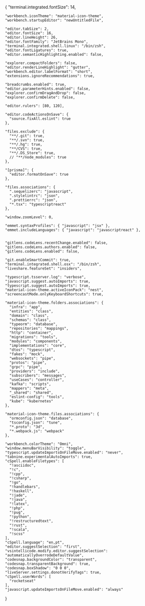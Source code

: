 {
    "terminal.integrated.fontSize": 14,
  
    "workbench.iconTheme": "material-icon-theme",
    "workbench.startupEditor": "newUntitledFile",
  
    "editor.tabSize": 2,
    "editor.fontSize": 16,
    "editor.lineHeight": 26,
    "editor.fontFamily": "JetBrains Mono",
    "terminal.integrated.shell.linux": "/bin/zsh",
    "editor.fontLigatures": true,
    "editor.semanticHighlighting.enabled": false,
  
    "explorer.compactFolders": false,
    "editor.renderLineHighlight": "gutter",
    "workbench.editor.labelFormat": "short",
    "extensions.ignoreRecommendations": true,
  
    "breadcrumbs.enabled": true,
    "editor.parameterHints.enabled": false,
    "explorer.confirmDragAndDrop": false,
    "explorer.confirmDelete": false,
    
    "editor.rulers": [80, 120],
    
    "editor.codeActionsOnSave": {
      "source.fixAll.eslint": true
    },

    "files.exclude": {
      "**/.git": true,
      "**/.svn": true,
      "**/.hg": true,
      "**/CVS": true,
      "**/.DS_Store": true,
      // "**/node_modules": true
    },

    "[prisma]": {
      "editor.formatOnSave": true
    },
  
    "files.associations": {
      ".sequelizerc": "javascript",
      ".stylelintrc": "json",
      ".prettierrc": "json",
      "*.tsx": "typescriptreact"
    },
  
    "window.zoomLevel": 0,
  
    "emmet.syntaxProfiles": { "javascript": "jsx" },
    "emmet.includeLanguages": { "javascript": "javascriptreact" },
  
    
    "gitlens.codeLens.recentChange.enabled": false,
    "gitlens.codeLens.authors.enabled": false,
    "gitlens.codeLens.enabled": false,
  
    "git.enableSmartCommit": true,
    "terminal.integrated.shell.osx": "/bin/zsh",
    "liveshare.featureSet": "insiders", 

    "typescript.tsserver.log": "verbose",
    "javascript.suggest.autoImports": true,
    "typescript.suggest.autoImports": true,
    "material-icon-theme.activeIconPack": "nest",
    "screencastMode.onlyKeyboardShortcuts": true,

    "material-icon-theme.folders.associations": {
      "infra": "app",
      "entities": "class",
      "domain": "class",
      "schemas": "class",
      "typeorm": "database",
      "repositories": "mappings",
      "http": "container",
      "migrations": "tools",
      "modules": "components",
      "implementations": "core",
      "dtos": "typescript",
      "fakes": "mock",
      "websockets": "pipe",
      "protos": "pipe",
      "grpc": "pipe",
      "providers": "include",
      "subscribers": "messages",
      "useCases": "controller",
      "kafka": "scripts",
      "mappers": "meta",
      "_shared": "shared",
      "eslint-config": "tools",
      "kube": "kubernetes"
    },

    "material-icon-theme.files.associations": {
      "ormconfig.json": "database",
      "tsconfig.json": "tune",
      "*.proto": "3d",
      "*.webpack.js": "webpack"
    },
  
    "workbench.colorTheme": "Omni",
    "window.menuBarVisibility": "toggle",
    "typescript.updateImportsOnFileMove.enabled": "never",
    "tabnine.experimentalAutoImports": true,
    "cSpell.enableFiletypes": [
      "!asciidoc",
      "!c",
      "!cpp",
      "!csharp",
      "!go",
      "!handlebars",
      "!haskell",
      "!jade",
      "!java",
      "!latex",
      "!php",
      "!pug",
      "!python",
      "!restructuredtext",
      "!rust",
      "!scala",
      "!scss"
    ],
    "cSpell.language": "en,pt",
    "editor.suggestSelection": "first",
    "vsintellicode.modify.editor.suggestSelection": "automaticallyOverrodeDefaultValue",
    "codesnap.backgroundColor": "transparent",
    "codesnap.transparentBackground": true,
    "codesnap.boxShadow": "0 0 0",
    "liveServer.settings.donotVerifyTags": true,
    "cSpell.userWords": [
      "rocketseat"
    ],
    "javascript.updateImportsOnFileMove.enabled": "always"
  }
